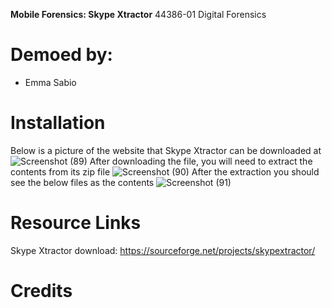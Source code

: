 **Mobile Forensics: Skype Xtractor**
44386-01 Digital Forensics
# Demoed by:
* Emma Sabio 
# Installation 
Below is a picture of the website that Skype Xtractor can be downloaded at
![Screenshot (89)](https://user-images.githubusercontent.com/69916815/140991001-8d550de0-b0bb-4850-b8ec-6cb23a89bdcc.png)
After downloading the file, you will need to extract the contents from its zip file
![Screenshot (90)](https://user-images.githubusercontent.com/69916815/140991088-aa32e724-1435-420a-9636-18d14b924168.png)
After the extraction you should see the below files as the contents 
![Screenshot (91)](https://user-images.githubusercontent.com/69916815/140991158-ee646535-3c76-4bb5-a33f-4e2305c94231.png)


# Resource Links
Skype Xtractor download: https://sourceforge.net/projects/skypextractor/  
# Credits
